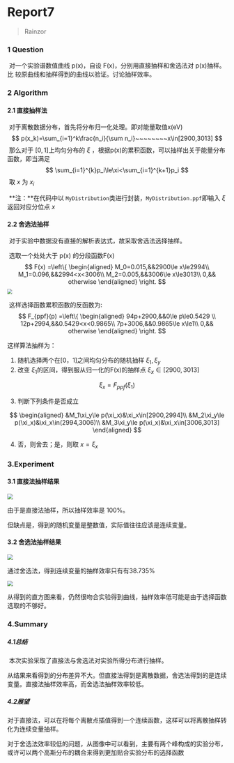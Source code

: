 # Report7

> Rainzor

### 1 Question

​	对一个实验谱数值曲线 p(x)，自设 F(x)，分别用直接抽样和舍选法对 p(x)抽样。比 较原曲线和抽样得到的曲线以验证。讨论抽样效率。

### 2 Algorithm

#### 2.1 直接抽样法

​	对于离散数据分布，首先将分布归一化处理。即对能量取值x(eV)
$$
p(x_k)=\sum_{i=1}^k\frac{n_i}{\sum n_i}~~~~~~~~x\in[2900,3013]
$$
​	那么对于 $[0,1]$上均匀分布的 $\xi$ ，根据p(x)的累积函数，可以抽样出关于能量分布函数，即当满足
$$
\sum_{i=1}^{k}p_i\le\xi<\sum_{i=1}^{k+1}p_i
$$
​	取 $x$ 为 $x_i$

​	**注：**在代码中以 `MyDistribution`类进行封装，`MyDistribution.ppf`即输入 $\xi$ 返回对应分位点 $x$

#### 2.2 舍选法抽样

​	对于实验中数据没有直接的解析表达式，故采取舍选法选择抽样。

​	选取一个处处大于 p(x) 的分段函数F(x)
$$
F(x) =\left\{
\begin{aligned}
M_0=0.015,&&2900\le x\le2994\\
M_1=0.096,&&2994<x<3006\\
M_2=0.005,&&3006\le x\le3013\\
0,&& otherwise
\end{aligned}
\right.
$$
<img src="F:\MyDocuments\Physics\Compututation Physics\Homework\hw07\比较函数.png" style="zoom: 70%;" />

​	这样选择函数累积函数的反函数为:
$$
F_{ppf}(p) =\left\{
\begin{aligned}
94p+2900,&&0\le p\le0.5429 \\
12p+2994,&&0.5429<x<0.9865\\
7p+3006,&&0.9865\le x\le1\\
0,&& otherwise
\end{aligned}
\right.
$$


这样算法抽样为：

1. 随机选择两个在[0，1]之间均匀分布的随机抽样 $\xi_1,\xi_y$
2. 改变 $\xi_1$的区间，得到服从归一化的F(x)的抽样点 $\xi_x\in[2900,3013]$

$$
\xi_x =F_{ppf}(\xi_1)
$$

3. 判断下列条件是否成立

$$
\begin{aligned}
&M_1\xi_y\le p(\xi_x)&\xi_x\in[2900,2994]\\
&M_2\xi_y\le p(\xi_x)&\xi_x\in(2994,3006)\\
&M_3\xi_y\le p(\xi_x)&\xi_x\in[3006,3013]
\end{aligned}
$$

4. 否，则舍去；是，则取 $x=\xi_x$

### 3.Experiment

#### 3.1 直接法抽样结果

<img src="F:\MyDocuments\Physics\Compututation Physics\Homework\hw07\Direct_Sampling.png" style="zoom:80%;" />

由于是直接法抽样，所以抽样效率是 100%。

但缺点是，得到的随机变量是整数值，实际值往往应该是连续变量。

#### 3.2 舍选法抽样结果

<img src="F:\MyDocuments\Physics\Compututation Physics\Homework\hw07\Selection_Sampling.png" style="zoom:80%;" />

通过舍选法，得到连续变量的抽样效率只有有38.735%

<img src="F:\MyDocuments\Physics\Compututation Physics\Homework\hw07\Sampling_Efficiency.png" style="zoom:80%;" />

从得到的直方图来看，仍然很吻合实验得到曲线，抽样效率低可能是由于选择函数选取的不够好。



### 4.Summary

##### 4.1**总结**

​	本次实验采取了直接法与舍选法对实验所得分布进行抽样。

​	从结果来看得到的分布差异不大。但直接法得到是离散数据，舍选法得到的是连续变量。直接法抽样效率高，而舍选法抽样效率较低。

##### 4.2展望

​	对于直接法，可以在将每个离散点插值得到一个连续函数，这样可以将离散抽样转化为连续变量抽样。

​	对于舍选法效率较低的问题，从图像中可以看到，主要有两个峰构成的实验分布，或许可以两个高斯分布的耦合来得到更加贴合实验分布的选择函数